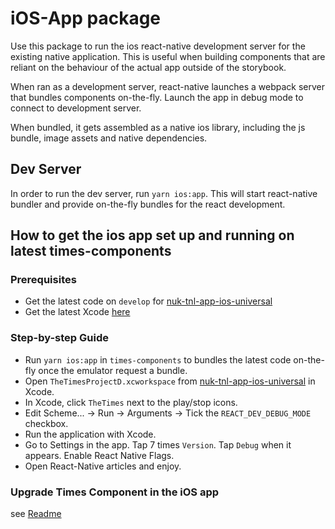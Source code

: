 # iOS-App package

Use this package to run the ios react-native development server for the
existing native application. This is useful when building components that are reliant on the
behaviour of the actual app outside of the storybook.

When ran as a development server, react-native launches a webpack server that bundles
components on-the-fly. Launch the app in debug mode to connect to development
server.

When bundled, it gets assembled as a native ios library, including the js
bundle, image assets and native dependencies.

## Dev Server

In order to run the dev server, run `yarn ios:app`. This will start react-native bundler and provide
on-the-fly bundles for the react development.

## How to get the ios app set up and running on latest times-components

### Prerequisites

- Get the latest code on `develop` for [nuk-tnl-app-ios-universal](https://github.com/newsuk/nuk-tnl-app-ios-universal)
- Get the latest Xcode [here](https://developer.apple.com/xcode/)

### Step-by-step Guide

- Run `yarn ios:app` in `times-components` to bundles the latest code on-the-fly once the emulator request a bundle.
- Open `TheTimesProjectD.xcworkspace` from [nuk-tnl-app-ios-universal](https://github.com/newsuk/nuk-tnl-app-ios-universal) in Xcode.
- In Xcode, click `TheTimes` next to the play/stop icons.
- Edit Scheme... -> Run -> Arguments -> Tick the `REACT_DEV_DEBUG_MODE` checkbox.
- Run the application with Xcode.
- Go to Settings in the app. Tap 7 times `Version`. Tap `Debug` when it appears. Enable React Native Flags.
- Open React-Native articles and enjoy.

### Upgrade Times Component in the iOS app

see [Readme](https://github.com/newsuk/nuk-tnl-app-ios-universal/blob/develop/README.md)
